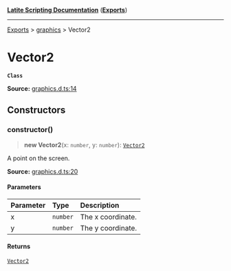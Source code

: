 [**Latite Scripting Documentation**](../../README.md) ([**Exports**](../../exports.md))

---

[Exports](../../exports.md) > [graphics](../index.md) > Vector2

# Vector2

**`Class`**

**Source:** [graphics.d.ts:14](https://github.com/LatiteScripting/latitescripting.github.io/blob/5c02322/definitions/graphics.d.ts#L14)

## Constructors

### constructor()

> **new Vector2**(x: `number`, y: `number`): [`Vector2`](class.Vector2.md)

A point on the screen.

**Source:** [graphics.d.ts:20](https://github.com/LatiteScripting/latitescripting.github.io/blob/5c02322/definitions/graphics.d.ts#L20)

#### Parameters

| Parameter | Type     | Description       |
| :-------- | :------- | :---------------- |
| x         | `number` | The x coordinate. |
| y         | `number` | The y coordinate. |

#### Returns

[`Vector2`](class.Vector2.md)
